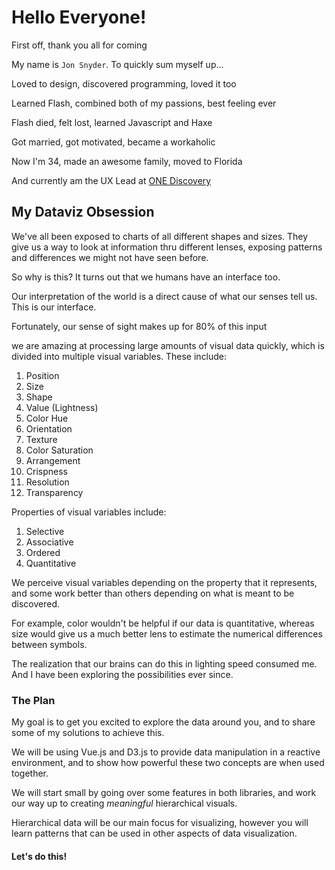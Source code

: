 # Hello Everyone!

First off, thank you all for coming

My name is `Jon Snyder`. To quickly sum myself up...

Loved to design, discovered programming, loved it too

Learned Flash, combined both of my passions, best feeling ever

Flash died, felt lost, learned Javascript and Haxe

Got married, got motivated, became a workaholic

Now I'm 34, made an awesome family, moved to Florida

And currently am the UX Lead at [ONE Discovery](http://onediscovery.com)

## My Dataviz Obsession

We've all been exposed to charts of all different shapes and sizes. They give us a way to look at information thru different lenses, exposing patterns and differences we might not have seen before.

So why is this? It turns out that we humans have an interface too.

Our interpretation of the world is a direct cause of what our senses tell us. This is our interface.

Fortunately, our sense of sight makes up for 80% of this input

we are amazing at processing large amounts of visual data quickly, which is divided into multiple visual variables. These include:

1. Position
2. Size
3. Shape
4. Value (Lightness)
5. Color Hue
6. Orientation
7. Texture
8. Color Saturation
9. Arrangement
10. Crispness
11. Resolution
12. Transparency

Properties of visual variables include:

1. Selective
2. Associative
3. Ordered
4. Quantitative

We perceive visual variables depending on the property that it represents, and some work better than others depending on what is meant to be discovered.

For example, color wouldn't be helpful if our data is quantitative, whereas size would give us a much better lens to estimate the numerical differences between symbols.

The realization that our brains can do this in lighting speed consumed me. And I have been exploring the possibilities ever since.

### The Plan

My goal is to get you excited to explore the data around you, and to share some of my solutions to achieve this.

We will be using Vue.js and D3.js to provide data manipulation in a reactive environment, and to show how powerful these two concepts are when used together.

We will start small by going over some features in both libraries, and work our way up to creating _meaningful_ hierarchical visuals.

Hierarchical data will be our main focus for visualizing, however you will learn patterns that can be used in other aspects of data visualization.

#### Let's do this!
